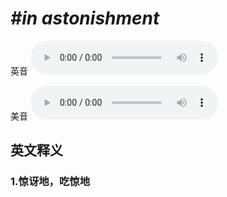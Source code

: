 # ***\#in astonishment*** 
英音
<audio src="./media/in astonishment1.aac" controls="controls"></audio>

美音
<audio src="./media/in astonishment2.aac" controls="controls"></audio>



  

英文释义
---
### 1.**惊讶地，吃惊地**  


